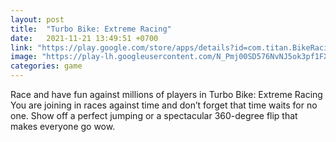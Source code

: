 ```yaml
---
layout: post
title:  "Turbo Bike: Extreme Racing"
date:   2021-11-21 13:49:51 +0700
link: "https://play.google.com/store/apps/details?id=com.titan.BikeRacing3.moto"
image: "https://play-lh.googleusercontent.com/N_Pmj00SD576NvNJ5ok3pf1FXl3leCuVcantiNsxFQCjCQD3v4nqS2QOg7taUE77CHx2=w720-h310-rw"
categories: game
---
```


Race and have fun against millions of players in Turbo Bike: Extreme Racing
You are joining in races against time and don’t forget that time waits for no one. Show off a perfect jumping or a spectacular 360-degree flip that makes everyone go wow.
